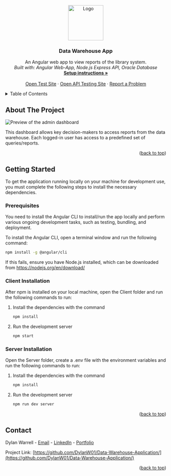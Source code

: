 <a name="readme-top"></a>

<!-- PROJECT LOGO -->
  <div align="center">
    <img src="https://cdn.pixabay.com/photo/2022/05/23/17/58/big-data-7216839_1280.png" alt="Logo" height="110">
 
  <h3 align="center">Data Warehouse App</h3>

  <p align="center">
    An Angular web app to view reports of the library system.
    <br />
    <em>Built with: Angular Web-App, Node.js Express API, Oracle Database</em>
    <br />
    <a href="#getting-started"><strong>Setup instructions »</strong></a>
    <br />
    <br />
    <a href="https://datawarehouse.dylanwarrell.com">Open Test Site</a>
    ·
    <a href="https://datawarehouseapi.dylanwarrell.com/swagger">Open API Testing Site</a>
    ·
    <a href="https://github.com/DylanW01/Data-Warehouse-Application/issues">Report a Problem</a>
  </p>

</div>

<!-- TABLE OF CONTENTS -->
<details>
  <summary>Table of Contents</summary>
  <ol>
    <li><a href="#about-the-project">About The Project</a></li>
    <li>
      <a href="#getting-started">Getting Started</a>
      <ul>
        <li><a href="#prerequisites">Prerequisites</a></li>
        <li><a href="#client-installation">Client Installation</a></li>
        <li><a href="#server-installation">Server Installation</a></li>
      </ul>
    </li>
    <li><a href="#contact">Contact</a></li>
  </ol>
</details>

<!-- ABOUT THE PROJECT -->

## About The Project

<img src="https://github.com/DylanW01/Data-Warehouse-Application/assets/124311289/2bfb79f1-051b-45c5-b127-5f0423c9954f" alt="Preview of the admin dashboard" border="0">

This dashboard allows key decision-makers to access reports from the data warehouse. Each logged-in user has access to a predefined set of queries/reports.

<p align="right">(<a href="#readme-top">back to top</a>)</p>

<!-- GETTING STARTED -->

## Getting Started

To get the application running locally on your machine for development use, you must complete the following steps to install the necessary dependencies.

### Prerequisites

You need to install the Angular CLI to install/run the app locally and perform various ongoing development tasks, such as testing, bundling, and deployment.

To install the Angular CLI, open a terminal window and run the following command:

```sh
npm install -g @angular/cli
```

If this fails, ensure you have Node.js installed, which can be downloaded from https://nodejs.org/en/download/

### Client Installation

After npm is installed on your local machine, open the Client folder and run the following commands to run:

1. Install the dependencies with the command
   ```sh
   npm install
   ```
2. Run the development server
   ```sh
   npm start
   ```

### Server Installation

Open the Server folder, create a .env file with the environment variables and run the following commands to run:

1. Install the dependencies with the command

   ```sh
   npm install
   ```

2. Run the development server

   ```sh
   npm run dev server
   ```

   <p align="right">(<a href="#readme-top">back to top</a>)</p>

<!-- CONTACT -->

## Contact

Dylan Warrell - [Email](mailto:admin@dylanwarrell.com) - [LinkedIn](https://www.linkedin.com/in/dylanwarrell/) - [Portfolio](https://dylanwarrell.com/)

Project Link: [https://github.com/DylanW01/Data-Warehouse-Application/](https://github.com/DylanW01/Data-Warehouse-Application/)

<p align="right">(<a href="#readme-top">back to top</a>)</p>
